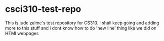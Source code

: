 # csci310-test-repo
This is jude zalme's test repository for CS310. 
i shall keep going and adding more to this stuff
and i dont know how to do 'new line' thing like we did on HTMl webpages